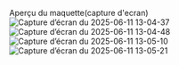   Aperçu du maquette(capture d'ecran)![Capture d’écran du 2025-06-11 13-04-37](https://github.com/user-attachments/assets/9a572b12-066d-422b-9ef3-c352e6b939ae)
![Capture d’écran du 2025-06-11 13-04-48](https://github.com/user-attachments/assets/a5bf2b77-dbf1-4dba-9d91-0941d1328868)
![Capture d’écran du 2025-06-11 13-05-10](https://github.com/user-attachments/assets/5be5e0d6-7a59-4fa3-b56c-0dadcd40b5bf)
![Capture d’écran du 2025-06-11 13-05-21](https://github.com/user-attachments/assets/8f82fdb9-62c9-48ae-80f1-fe3c92a58fad)
